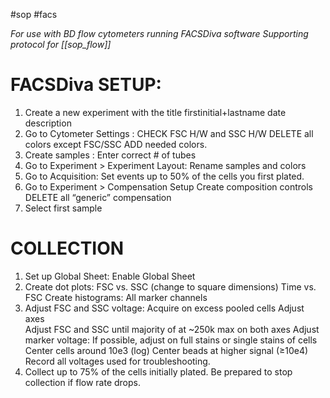 #sop #facs

*For use with BD flow cytometers running FACSDiva software*
*Supporting protocol for [[sop_flow]]*

# FACSDiva SETUP:
1. Create a new experiment with the title firstinitial+lastname date description
2. Go to Cytometer Settings  :
		CHECK FSC H/W and SSC H/W
		DELETE all colors except FSC/SSC
		ADD needed colors.
3. Create samples  :
		Enter correct # of tubes  
4. Go to Experiment > Experiment Layout:
		Rename samples and colors
5. Go to Acquisition:
		Set events up to 50% of the cells you first plated.
6. Go to Experiment > Compensation Setup
		Create composition controls
		DELETE all “generic” compensation
7. Select first sample  

# COLLECTION
1. Set up Global Sheet:
		Enable Global Sheet  
2. Create dot plots:
		FSC vs. SSC (change to square dimensions)
		Time vs. FSC
	Create histograms:
		All marker channels  
3. Adjust FSC and SSC voltage:
		Acquire on excess pooled cells
		Adjust axes   
		Adjust FSC and SSC until majority of at ~250k max on both axes
	Adjust marker voltage:
		If possible, adjust on full stains or single stains of cells
		Center cells around 10e3 (log)
		Center beads at higher signal (≥10e4)
	Record all voltages used for troubleshooting.
5. Collect up to 75% of the cells initially plated. Be prepared to stop collection if flow rate drops.
